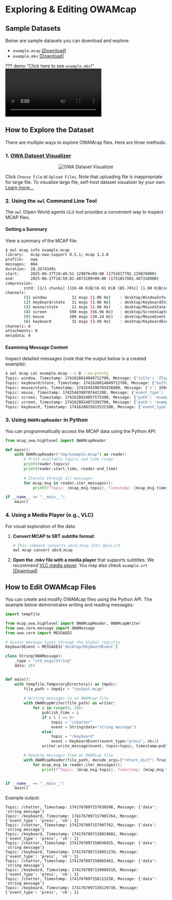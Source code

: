# Exploring & Editing OWAMcap

## Sample Datasets

Below are sample datasets you can download and explore:

- `example.mcap` [[Download]](https://github.com/open-world-agents/open-world-agents/blob/main/docs/data/example.mcap)
- `example.mkv` [[Download]](https://github.com/open-world-agents/open-world-agents/blob/main/docs/data/example.mkv)

??? demo "Click here to see `example.mkv`!"
    <video controls>
    <source src="../example.mkv" type="video/mp4">
    </video>

## How to Explore the Dataset

There are multiple ways to explore OWAMcap files. Here are three methods:

### 1. [OWA Dataset Visualizer](https://huggingface.co/spaces/open-world-agents/visualize_dataset)

<div align="center">
  <img src="../viewer.png" alt="OWA Dataset Visualizer"/>
</div>

Click `Choose File` at `Upload Files`. Note that uploading file is inappropriate for large file. To visualize large file, self-host dataset visualizer by your own. [Learn more...](viewer.md)

### 2. Using the `owl` Command Line Tool

The `owl` (Open World agents cLi) tool provides a convenient way to inspect MCAP files.

#### Getting a Summary

View a summary of the MCAP file:

```bash
$ owl mcap info example.mcap
library:   mcap-owa-support 0.5.1; mcap 1.3.0
profile:   owa
messages:  864
duration:  10.3574349s
start:     2025-06-27T18:49:52.129876+09:00 (1751017792.129876000)   
end:       2025-06-27T18:50:02.4873109+09:00 (1751017802.487310900)  
compression:
        zstd: [1/1 chunks] [116.46 KiB/16.61 KiB (85.74%)] [1.60 KiB/sec] 
channels:
        (1) window           11 msgs (1.06 Hz)    : desktop/WindowInfo [jsonschema]      
        (2) keyboard/state   11 msgs (1.06 Hz)    : desktop/KeyboardState [jsonschema]   
        (3) mouse/state      11 msgs (1.06 Hz)    : desktop/MouseState [jsonschema]      
        (4) screen          590 msgs (56.96 Hz)   : desktop/ScreenCaptured [jsonschema]
        (5) mouse           209 msgs (20.18 Hz)   : desktop/MouseEvent [jsonschema]
        (6) keyboard         32 msgs (3.09 Hz)    : desktop/KeyboardEvent [jsonschema]
channels: 6
attachments: 0
metadata: 0
```

#### Examining Message Content

Inspect detailed messages (note that the output below is a created example):

```bash
$ owl mcap cat example.mcap --n 8 --no-pretty
Topic: window, Timestamp: 1741628814049712700, Message: {'title': 'ZType – Typing Game - Type to Shoot - Chromium', 'rect': [389, 10, 955, 1022], 'hWnd': 7540094}
Topic: keyboard/state, Timestamp: 1741628814049712700, Message: {'buttons': []}
Topic: mouse/state, Timestamp: 1742544390703436600, Message: {'x': 1594, 'y': 1112, 'buttons': []}
Topic: mouse, Timestamp: 1742544390707441200, Message: {'event_type': 'move', 'x': 1597, 'y': 1112}
Topic: screen, Timestamp: 1741628814057575300, Message: {'path': 'example.mkv', 'pts': 14866666666, 'utc_ns': 1741628814056571100}
Topic: screen, Timestamp: 1741628814073392700, Message: {'path': 'example.mkv', 'pts': 14883333333, 'utc_ns': 1741628814072476900}
Topic: keyboard, Timestamp: 1741628815015522100, Message: {'event_type': 'release', 'vk': 162}
```

### 3. Using `OWAMcapReader` in Python

You can programmatically access the MCAP data using the Python API:

```python
from mcap_owa.highlevel import OWAMcapReader

def main():
    with OWAMcapReader("tmp/example.mcap") as reader:
        # Print available topics and time range
        print(reader.topics)
        print(reader.start_time, reader.end_time)
        
        # Iterate through all messages
        for mcap_msg in reader.iter_messages():
            print(f"Topic: {mcap_msg.topic}, Timestamp: {mcap_msg.timestamp}, Message: {mcap_msg.decoded}")

if __name__ == "__main__":
    main()
```

### 4. Using a Media Player (e.g., VLC)

For visual exploration of the data:

1. **Convert MCAP to SRT subtitle format**:
   ```bash
   # This command converts abcd.mcap into abcd.srt
   owl mcap convert abcd.mcap
   ```

2. **Open the .mkv file with a media player** that supports subtitles. We recommend [VLC media player](https://www.videolan.org/vlc/). You may also check `example.srt` [[Download]](https://github.com/open-world-agents/open-world-agents/blob/main/docs/data/example.srt)

## How to Edit OWAMcap Files

You can create and modify OWAMcap files using the Python API. The example below demonstrates writing and reading messages:

```python
import tempfile

from mcap_owa.highlevel import OWAMcapReader, OWAMcapWriter
from owa.core.message import OWAMessage
from owa.core import MESSAGES

# Access message types through the global registry
KeyboardEvent = MESSAGES['desktop/KeyboardEvent']

class String(OWAMessage):
    _type = "std_msgs/String"
    data: str


def main():
    with tempfile.TemporaryDirectory() as tmpdir:
        file_path = tmpdir + "/output.mcap"
        
        # Writing messages to an OWAMcap file
        with OWAMcapWriter(file_path) as writer:
            for i in range(0, 10):
                publish_time = i
                if i % 2 == 0:
                    topic = "/chatter"
                    event = String(data="string message")
                else:
                    topic = "/keyboard"
                    event = KeyboardEvent(event_type="press", vk=1)
                writer.write_message(event, topic=topic, timestamp=publish_time)

        # Reading messages from an OWAMcap file
        with OWAMcapReader(file_path, decode_args={"return_dict": True}) as reader:
            for mcap_msg in reader.iter_messages():
                print(f"Topic: {mcap_msg.topic}, Timestamp: {mcap_msg.timestamp}, Message: {mcap_msg.decoded}")


if __name__ == "__main__":
    main()
```

Example output:

```
Topic: /chatter, Timestamp: 1741767097157638598, Message: {'data': 'string message'}
Topic: /keyboard, Timestamp: 1741767097157965764, Message: {'event_type': 'press', 'vk': 1}
Topic: /chatter, Timestamp: 1741767097157997762, Message: {'data': 'string message'}
Topic: /keyboard, Timestamp: 1741767097158019602, Message: {'event_type': 'press', 'vk': 1}
Topic: /chatter, Timestamp: 1741767097158036925, Message: {'data': 'string message'}
Topic: /keyboard, Timestamp: 1741767097158051239, Message: {'event_type': 'press', 'vk': 1}
Topic: /chatter, Timestamp: 1741767097158065463, Message: {'data': 'string message'}
Topic: /keyboard, Timestamp: 1741767097158089318, Message: {'event_type': 'press', 'vk': 1}
Topic: /chatter, Timestamp: 1741767097158113250, Message: {'data': 'string message'}
Topic: /keyboard, Timestamp: 1741767097158129738, Message: {'event_type': 'press', 'vk': 1}
```